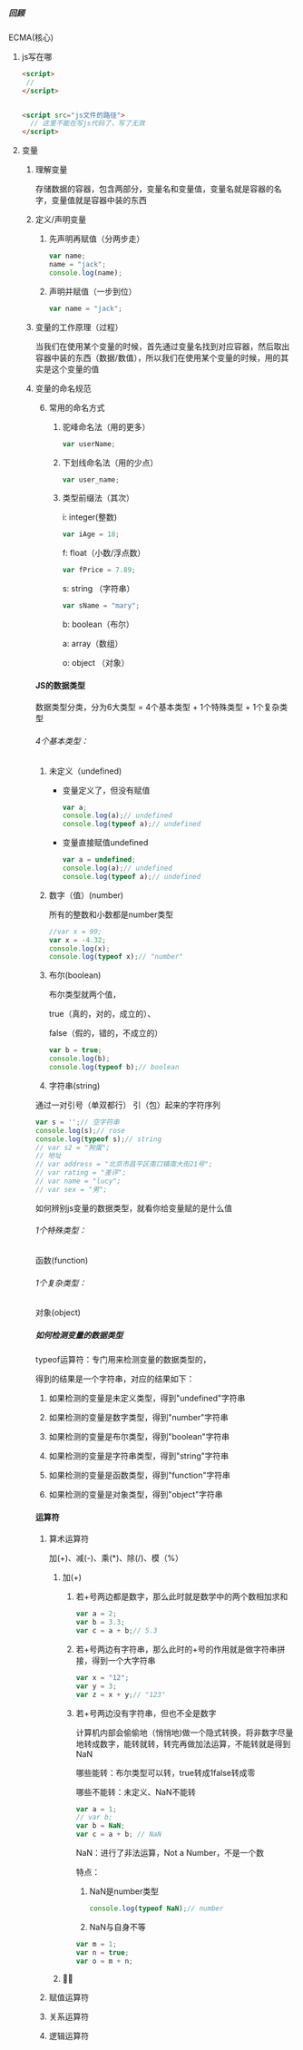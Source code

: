 ##### 回顾

ECMA(核心)

1. js写在哪

   ```html
   <script>
   	// 
   </script>
   
   
   <script src="js文件的路径">
     // 这里不能在写js代码了，写了无效
   </script>
   
   ```

2. 变量

   1. 理解变量

      存储数据的容器，包含两部分，变量名和变量值，变量名就是容器的名字，变量值就是容器中装的东西 

   

   2. 定义/声明变量

      1. 先声明再赋值（分两步走）

         ```js
         var name;
         name = "jack";
         console.log(name);
         ```

      2. 声明并赋值（一步到位）

         ```js
         var name = "jack";
         ```

   3. 变量的工作原理（过程）

      当我们在使用某个变量的时候，首先通过变量名找到对应容器，然后取出容器中装的东西（数据/数值），所以我们在使用某个变量的时候，用的其实是这个变量的值

      

   4. 变量的命名规范

      6. 常用的命名方式

         1. 驼峰命名法（用的更多）

            ```js
            var userName;
            ```

         2. 下划线命名法（用的少点）

            ```js
            var user_name;
            ```

         3. 类型前缀法（其次）

            i: integer(整数)

            ```js
            var iAge = 18;
            ```

            f: float（小数/浮点数）

            ```js
            var fPrice = 7.89;
            ```

            s: string （字符串）

            ```js
            var sName = "mary";
            ```

            b: boolean（布尔）

            a: array（数组）

            o: object （对象）

            

            

            

      #### JS的数据类型

      数据类型分类，分为6大类型 = 4个基本类型 + 1个特殊类型 + 1个复杂类型

      ###### 4个基本类型：

      1. 未定义（undefined)

         - 变量定义了，但没有赋值

           ```js
           var a;
           console.log(a);// undefined
           console.log(typeof a);// undefined
           ```

         - 变量直接赋值undefined

           ```js
           var a = undefined;
           console.log(a);// undefined
           console.log(typeof a);// undefined
           ```

           

      2. 数字（值）(number)

         所有的整数和小数都是number类型

         ```js
         //var x = 99;
         var x = -4.32;
         console.log(x);
         console.log(typeof x);// "number"
         ```

      3. 布尔(boolean)

         布尔类型就两个值，

         true（真的，对的，成立的）、

         false（假的，错的，不成立的）

         ```js
         var b = true;
         console.log(b);
         console.log(typeof b);// boolean
         ```

      4. 字符串(string)

        通过一对引号（单双都行） 引（包）起来的字符序列
      
        ```js
      var s = '';// 空字符串
        console.log(s);// rose
      console.log(typeof s);// string
        // var s2 = "狗蛋";
      // 地址 
        // var address = "北京市昌平区南口镇南大街21号";
      // var rating = "差评";
        // var name = "lucy";
      // var sex = "男";
        ```
      
        如何辨别js变量的数据类型，就看你给变量赋的是什么值

      

      

      

      ###### 1个特殊类型：
      
      函数(function)
      
      ###### 1个复杂类型：

      对象(object)

      

      

      ##### 如何检测变量的数据类型

      typeof运算符：专门用来检测变量的数据类型的，
      
      得到的结果是一个字符串，对应的结果如下：
      
      1. 如果检测的变量是未定义类型，得到"undefined"字符串
      
      2. 如果检测的变量是数字类型，得到"number"字符串
      3. 如果检测的变量是布尔类型，得到"boolean"字符串
      4. 如果检测的变量是字符串类型，得到"string"字符串
      5. 如果检测的变量是函数类型，得到"function"字符串
      6. 如果检测的变量是对象类型，得到"object"字符串
      
      
      
      
      
      #### 运算符
      
      1. 算术运算符
      
         加(+)、减(-)、乘(*)、除(/)、模（%）
      
         1. 加(+)
      
            1. 若+号两边都是数字，那么此时就是数学中的两个数相加求和
      
               ```js
               var a = 2;
               var b = 3.3;
               var c = a + b;// 5.3
               ```
      
            2. 若+号两边有字符串，那么此时的+号的作用就是做字符串拼接，得到一个大字符串
      
               ```js
               var x = "12";
               var y = 3;
               var z = x + y;// "123"
               ```
      
            3. 若+号两边没有字符串，但也不全是数字
      
               计算机内部会偷偷地（悄悄地)做一个隐式转换，将非数字尽量地转成数字，能转就转，转完再做加法运算，不能转就是得到NaN
      
               哪些能转：布尔类型可以转，true转成1false转成零
      
               哪些不能转：未定义、NaN不能转
      
               ```js
               var a = 1;
               // var b;
               var b = NaN;
               var c = a + b; // NaN
               ```
      
               NaN：进行了非法运算，Not a Number，不是一个数
      
               特点： 
      
               1. NaN是number类型
      
                  ```js
                  console.log(typeof NaN);// number
                  ```
      
               2. NaN与自身不等
      
               ```js
               var m = 1;
               var n = true;
               var o = m + n;
               ```
      
         2. 💇‍♂️
      
      2. 赋值运算符
      
      3. 关系运算符
      
      4. 逻辑运算符
      
         
      
      
      
      
      
      
      
      
      
      
      
      
      
      







